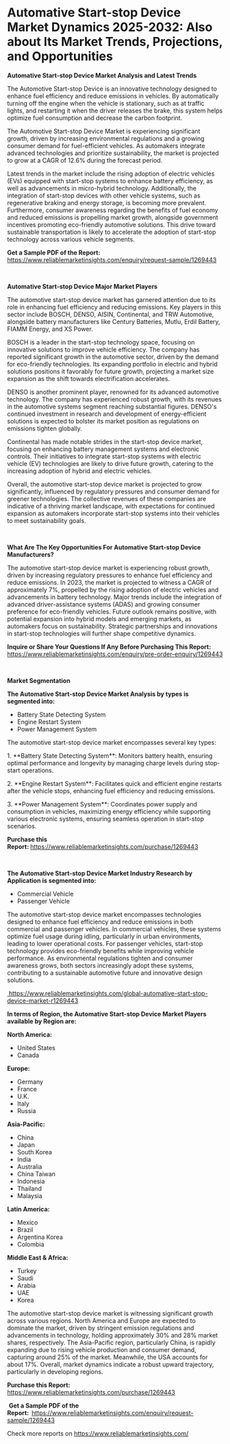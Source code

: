 <p><h1>Automative Start-stop Device Market Dynamics 2025-2032: Also about Its Market Trends, Projections, and Opportunities</h1></p><p><strong>Automative Start-stop Device Market Analysis and Latest Trends</strong></p>
<p><p>The Automotive Start-stop Device is an innovative technology designed to enhance fuel efficiency and reduce emissions in vehicles. By automatically turning off the engine when the vehicle is stationary, such as at traffic lights, and restarting it when the driver releases the brake, this system helps optimize fuel consumption and decrease the carbon footprint. </p><p>The Automotive Start-stop Device Market is experiencing significant growth, driven by increasing environmental regulations and a growing consumer demand for fuel-efficient vehicles. As automakers integrate advanced technologies and prioritize sustainability, the market is projected to grow at a CAGR of 12.6% during the forecast period. </p><p>Latest trends in the market include the rising adoption of electric vehicles (EVs) equipped with start-stop systems to enhance battery efficiency, as well as advancements in micro-hybrid technology. Additionally, the integration of start-stop devices with other vehicle systems, such as regenerative braking and energy storage, is becoming more prevalent. Furthermore, consumer awareness regarding the benefits of fuel economy and reduced emissions is propelling market growth, alongside government incentives promoting eco-friendly automotive solutions. This drive toward sustainable transportation is likely to accelerate the adoption of start-stop technology across various vehicle segments.</p></p>
<p><strong>Get a Sample PDF of the Report:&nbsp;</strong> <a href="https://www.reliablemarketinsights.com/enquiry/request-sample/1269443?utm_campaign=1937&utm_medium=2&utm_source=Github&utm_content=ia&utm_term=24032025&utm_id=automative-start-stop-device">https://www.reliablemarketinsights.com/enquiry/request-sample/1269443</a></p>
<p>&nbsp;</p>
<p><strong>Automative Start-stop Device Major Market Players</strong></p>
<p><p>The automotive start-stop device market has garnered attention due to its role in enhancing fuel efficiency and reducing emissions. Key players in this sector include BOSCH, DENSO, AISIN, Continental, and TRW Automotive, alongside battery manufacturers like Century Batteries, Mutlu, Erdil Battery, FIAMM Energy, and XS Power.</p><p>BOSCH is a leader in the start-stop technology space, focusing on innovative solutions to improve vehicle efficiency. The company has reported significant growth in the automotive sector, driven by the demand for eco-friendly technologies. Its expanding portfolio in electric and hybrid solutions positions it favorably for future growth, projecting a market size expansion as the shift towards electrification accelerates.</p><p>DENSO is another prominent player, renowned for its advanced automotive technology. The company has experienced robust growth, with its revenues in the automotive systems segment reaching substantial figures. DENSO's continued investment in research and development of energy-efficient solutions is expected to bolster its market position as regulations on emissions tighten globally.</p><p>Continental has made notable strides in the start-stop device market, focusing on enhancing battery management systems and electronic controls. Their initiatives to integrate start-stop systems with electric vehicle (EV) technologies are likely to drive future growth, catering to the increasing adoption of hybrid and electric vehicles.</p><p>Overall, the automotive start-stop device market is projected to grow significantly, influenced by regulatory pressures and consumer demand for greener technologies. The collective revenues of these companies are indicative of a thriving market landscape, with expectations for continued expansion as automakers incorporate start-stop systems into their vehicles to meet sustainability goals.</p></p>
<p>&nbsp;</p>
<p><strong>What Are The Key Opportunities For Automative Start-stop Device Manufacturers?</strong></p>
<p><p>The automotive start-stop device market is experiencing robust growth, driven by increasing regulatory pressures to enhance fuel efficiency and reduce emissions. In 2023, the market is projected to witness a CAGR of approximately 7%, propelled by the rising adoption of electric vehicles and advancements in battery technology. Major trends include the integration of advanced driver-assistance systems (ADAS) and growing consumer preference for eco-friendly vehicles. Future outlook remains positive, with potential expansion into hybrid models and emerging markets, as automakers focus on sustainability. Strategic partnerships and innovations in start-stop technologies will further shape competitive dynamics.</p></p>
<p><strong>Inquire or Share Your Questions If Any Before Purchasing This Report:</strong> <a href="https://www.reliablemarketinsights.com/enquiry/pre-order-enquiry/1269443?utm_campaign=1937&utm_medium=2&utm_source=Github&utm_content=ia&utm_term=24032025&utm_id=automative-start-stop-device">https://www.reliablemarketinsights.com/enquiry/pre-order-enquiry/1269443</a></p>
<p>&nbsp;</p>
<p><strong>Market Segmentation</strong></p>
<p><strong>The Automative Start-stop Device Market Analysis by types is segmented into:</strong></p>
<p><ul><li>Battery State Detecting System</li><li>Engine Restart System</li><li>Power Management System</li></ul></p>
<p><p>The automotive start-stop device market encompasses several key types: </p><p>1. **Battery State Detecting System**: Monitors battery health, ensuring optimal performance and longevity by managing charge levels during stop-start operations. </p><p>2. **Engine Restart System**: Facilitates quick and efficient engine restarts after the vehicle stops, enhancing fuel efficiency and reducing emissions. </p><p>3. **Power Management System**: Coordinates power supply and consumption in vehicles, maximizing energy efficiency while supporting various electronic systems, ensuring seamless operation in start-stop scenarios.</p></p>
<p><strong>Purchase this Report:&nbsp;</strong><a href="https://www.reliablemarketinsights.com/purchase/1269443?utm_campaign=1937&utm_medium=2&utm_source=Github&utm_content=ia&utm_term=24032025&utm_id=automative-start-stop-device">https://www.reliablemarketinsights.com/purchase/1269443</a></p>
<p>&nbsp;</p>
<p><strong>The Automative Start-stop Device Market Industry Research by Application is segmented into:</strong></p>
<p><ul><li>Commercial Vehicle</li><li>Passenger Vehicle</li></ul></p>
<p><p>The automotive start-stop device market encompasses technologies designed to enhance fuel efficiency and reduce emissions in both commercial and passenger vehicles. In commercial vehicles, these systems optimize fuel usage during idling, particularly in urban environments, leading to lower operational costs. For passenger vehicles, start-stop technology provides eco-friendly benefits while improving vehicle performance. As environmental regulations tighten and consumer awareness grows, both sectors increasingly adopt these systems, contributing to a sustainable automotive future and innovative design solutions.</p></p>
<p><a href="https://www.reliablemarketinsights.com/global-automative-start-stop-device-market-r1269443?utm_campaign=1937&utm_medium=2&utm_source=Github&utm_content=ia&utm_term=24032025&utm_id=automative-start-stop-device">&nbsp;https://www.reliablemarketinsights.com/global-automative-start-stop-device-market-r1269443</a></p>
<p><strong>In terms of Region, the Automative Start-stop Device Market Players available by Region are:</strong></p>
<p>
    <p> <strong> North America: </strong>
        <ul>
            <li>United States</li>
            <li>Canada</li>
        </ul>
        </p> 
    <p> <strong> Europe: </strong>
        <ul>
            <li>Germany</li>
            <li>France</li>
            <li>U.K.</li>
            <li>Italy</li>
            <li>Russia</li>
        </ul>
        </p> 
    <p> <strong> Asia-Pacific: </strong>
        <ul>
            <li>China</li>
            <li>Japan</li>
            <li>South Korea</li>
            <li>India</li>
            <li>Australia</li>
            <li>China Taiwan</li>
            <li>Indonesia</li>
            <li>Thailand</li>
            <li>Malaysia</li>
        </ul>
        </p> 
    <p> <strong> Latin America: </strong>
        <ul>
            <li>Mexico</li>
            <li>Brazil</li>
            <li>Argentina Korea</li>
            <li>Colombia</li>
        </ul>
        </p> 
    <p> <strong> Middle East & Africa: </strong>
        <ul>
            <li>Turkey</li>
            <li>Saudi</li>
            <li>Arabia</li>
            <li>UAE</li>
            <li>Korea</li>
        </ul>
    </p>
    </p>
<p><p>The automotive start-stop device market is witnessing significant growth across various regions. North America and Europe are expected to dominate the market, driven by stringent emission regulations and advancements in technology, holding approximately 30% and 28% market shares, respectively. The Asia-Pacific region, particularly China, is rapidly expanding due to rising vehicle production and consumer demand, capturing around 25% of the market. Meanwhile, the USA accounts for about 17%. Overall, market dynamics indicate a robust upward trajectory, particularly in developing regions.</p></p>
<p><strong>Purchase this Report: </strong><a href="https://www.reliablemarketinsights.com/purchase/1269443?utm_campaign=1937&utm_medium=2&utm_source=Github&utm_content=ia&utm_term=24032025&utm_id=automative-start-stop-device">https://www.reliablemarketinsights.com/purchase/1269443</a></p>
<p>&nbsp;<strong>Get a Sample PDF of the Report:&nbsp;&nbsp;</strong><a href="https://www.reliablemarketinsights.com/enquiry/request-sample/1269443?utm_campaign=1937&utm_medium=2&utm_source=Github&utm_content=ia&utm_term=24032025&utm_id=automative-start-stop-device">https://www.reliablemarketinsights.com/enquiry/request-sample/1269443</a></p>
<p><strong></strong></p>
<p>Check more reports on <a href="https://www.reliablemarketinsights.com/?utm_campaign=1937&utm_medium=2&utm_source=Github&utm_content=ia&utm_term=24032025&utm_id=automative-start-stop-device">https://www.reliablemarketinsights.com/</a></p>